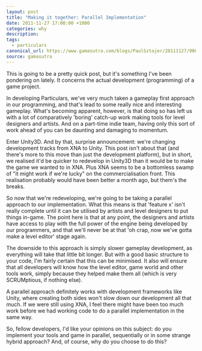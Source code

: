 ```yaml
---
layout: post
title: "Making it together: Parallel Implementation"
date: 2011-11-27 17:00:00 +1000
categories: why
description:
tags:
  - particulars
canonical_url: https://www.gamasutra.com/blogs/PaulSztajer/20111127/90690/Making_it_together_Parallel_Implementation.php
source: gamasutra
---
```

This is going to be a pretty quick post, but it's something I've been pondering on lately. It concerns the actual development (programming) of a game project.

In developing Particulars, we've very much taken a gameplay first approach in our programming, and that's lead to some really nice and interesting gameplay. What's becoming apparent, however, is that doing so has left us with a lot of comparatively 'boring' catch-up work making tools for level designers and artists. And on a part-time indie team, having only this sort of work ahead of you can be daunting and damaging to momentum.

Enter Unity3D. And by that, surprise announcement: we're changing development tracks from XNA to Unity. This post isn't about that (and there's more to this move than just the development platform), but in short, we realised it'd be quicker to redevelop in Unity3D than it would be to make the game we wanted to in XNA. Plus XNA seems to be a bottomless swamp of "it might work if we're lucky" on the commercialisation front. This realisation probably would have been better a month ago, but them's the breaks.

So now that we're redeveloping, we're going to be taking a parallel approach to our implementation. What this means is that 'feature x' isn't really complete until it can be utilised by artists and level designers to put things in-game. The point here is that at any point, the designers and artists have access to play with the full power of the engine being developed by our programmers, and that we'll never be at that 'oh crap, now we've gotta make a level editor' stage again.

The downside to this approach is simply slower gameplay development, as everything will take that little bit longer. But with a good basic structure to your code, I'm fairly certain that this can be minimised. It also will ensure that all developers will know how the level editor, game world and other tools work, simply because they helped make them all (which is very SCRUMptious, if nothing else).

A parallel approach definitely works with development frameworks like Unity, where creating both sides won't slow down our development all that much. If we were still using XNA, I feel there might have been too much work before we had working code to do a parallel implementation in the same way.

So, fellow developers, I'd like your opinions on this subject: do you implement your tools and game in parallel, sequentially or in some strange hybrid approach? And, of course, why do you choose to do this?
